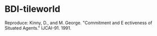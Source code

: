 # BDI-tileworld
Reproduce: Kinny, D., and M. George. "Commitment and E ectiveness of Situated Agents." IJCAI-91. 1991.
